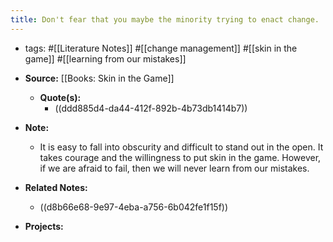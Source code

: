 ```yaml
---
title: Don't fear that you maybe the minority trying to enact change.
---
```


- tags: #[[Literature Notes]] #[[change management]] #[[skin in the game]] #[[learning from our mistakes]] 

- **Source:** [[Books: Skin in the Game]]
	 - **Quote(s):**
		 - ((ddd885d4-da44-412f-892b-4b73db1414b7))

- **Note:**
	 - It is easy to fall into obscurity and difficult to stand out in the open. It takes courage and the willingness to put skin in the game. However, if we are afraid to fail, then we will never learn from our mistakes.

- **Related Notes:**
	 - ((d8b66e68-9e97-4eba-a756-6b042fe1f15f))

- **Projects:**
